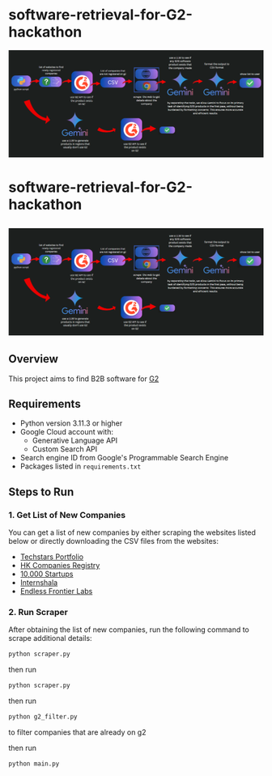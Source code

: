 # software-retrieval-for-G2-hackathon
![Image Alt text](/architecture.png "Architecture")

# software-retrieval-for-G2-hackathon

## ![Image Alt text](/architecture.png "Architecture")

## Overview

This project aims to find B2B software for [G2](https://www.g2.com/) 

## Requirements

- Python version 3.11.3 or higher
- Google Cloud account with:
  - Generative Language API
  - Custom Search API
- Search engine ID from Google's Programmable Search Engine
- Packages listed in `requirements.txt`

## Steps to Run

### 1. Get List of New Companies

You can get a list of new companies by either scraping the websites listed below or directly downloading the CSV files from the websites:

- [Techstars Portfolio](https://www.techstars.com/portfolio)
- [HK Companies Registry](https://data.gov.hk/en-data/dataset/hk-cr-crdata-list-newly-registered-companies-2324)
- [10,000 Startups](https://10000startups.com/our-startups)
- [Internshala](https://internshala.com/internships/matching-preferences/)
- [Endless Frontier Labs](https://endlessfrontierlabs.com/startups/)

### 2. Run Scraper

After obtaining the list of new companies, run the following command to scrape additional details:

```bash
python scraper.py
```


then run 
```bash
python scraper.py
```
then run
```bash
python g2_filter.py
```
to filter companies that are already on g2

then run
```bash
python main.py
```


